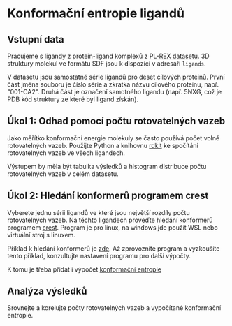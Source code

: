 Konformační entropie ligandů
============================

Vstupní data
------------

Pracujeme s ligandy z protein-ligand komplexů z [PL-REX datasetu](https://doi.org/10.1038/s41467-024-45431-8). 3D struktury molekul ve formátu SDF jsou k dispozici v adresáři `ligands`.

V datasetu jsou samostatné série ligandů pro deset cílových proteinů. První část jména souboru je číslo série a zkratka názvu cílového proteinu, např. "001-CA2". Druhá část je označení samotného ligandu (např. 5NXG, což je PDB kód struktury ze které byl ligand získán).


Úkol 1: Odhad pomocí počtu rotovatelných vazeb
----------------------------------------------

Jako měřítko konformační energie molekuly se často používá počet volně rotovatelných vazeb. Použijte Python a knihovnu [rdkit](https://www.rdkit.org/docs/index.html) ke spočítání rotovatelných vazeb ve všech ligandech.

Výstupem by měla být tabulka výsledků a histogram distribuce počtu rotovatelných vazeb v celém datasetu.


Úkol 2: Hledání konformerů programem crest
------------------------------------------

Vyberete jednu sérii ligandů ve které jsou největší rozdíly počtu rotovatelných vazeb. Na těchto ligandech proveďte hledání konformerů programem [crest](https://crest-lab.github.io/crest-docs/). Program je pro linux, na windows jde použít WSL nebo virtuální stroj s linuxem.

Příklad k hledání konformerů je [zde](https://crest-lab.github.io/crest-docs/page/examples/example_1.html). Až zprovozníte program a vyzkoušíte tento příklad, konzultujte nastavení programu pro další výpočty.

K tomu je třeba přidat i výpočet [konformační entropie](https://crest-lab.github.io/crest-docs/page/examples/entropy.html)

Analýza výsledků
----------------

Srovnejte a korelujte počty rotovatelných vazeb a vypočítané konformační entropie.


